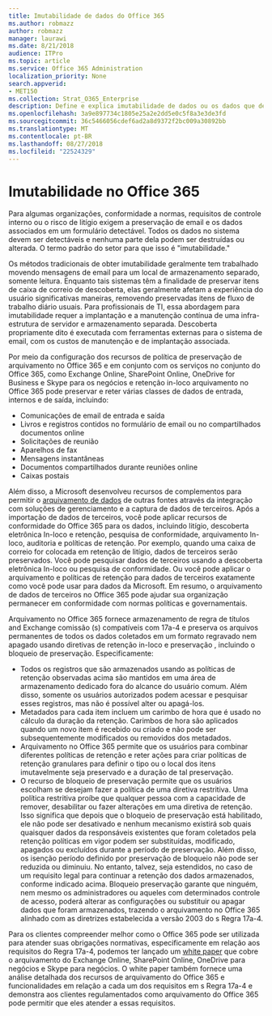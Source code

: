 ```yaml
---
title: Imutabilidade de dados do Office 365
ms.author: robmazz
author: robmazz
manager: laurawi
ms.date: 8/21/2018
audience: ITPro
ms.topic: article
ms.service: Office 365 Administration
localization_priority: None
search.appverid:
- MET150
ms.collection: Strat_O365_Enterprise
description: Define e explica imutabilidade de dados ou os dados que devem ser detectáveis e não podem ser destruídos ou alterado.
ms.openlocfilehash: 3a9e897734c1805e25a2e2dd5e0c5f8a3e3de3fd
ms.sourcegitcommit: 36c5466056cdef6ad2a8d9372f2bc009a30892bb
ms.translationtype: MT
ms.contentlocale: pt-BR
ms.lasthandoff: 08/27/2018
ms.locfileid: "22524329"
---
```

# <a name="immutability-in-office-365"></a>Imutabilidade no Office 365
Para algumas organizações, conformidade a normas, requisitos de controle interno ou o risco de litígio exigem a preservação de email e os dados associados em um formulário detectável. Todos os dados no sistema devem ser detectáveis e nenhuma parte dela podem ser destruídas ou alterada. O termo padrão do setor para que isso é "imutabilidade." 

Os métodos tradicionais de obter imutabilidade geralmente tem trabalhado movendo mensagens de email para um local de armazenamento separado, somente leitura. Enquanto tais sistemas têm a finalidade de preservar itens de caixa de correio de descoberta, elas geralmente afetam a experiência do usuário significativas maneiras, removendo preservadas itens de fluxo de trabalho diário usuais. Para profissionais de TI, essa abordagem para imutabilidade requer a implantação e a manutenção contínua de uma infra-estrutura de servidor e armazenamento separada. Descoberta propriamente dito é executada com ferramentas externas para o sistema de email, com os custos de manutenção e de implantação associada.

Por meio da configuração dos recursos de política de preservação de arquivamento no Office 365 e em conjunto com os serviços no conjunto do Office 365, como Exchange Online, SharePoint Online, OneDrive for Business e Skype para os negócios e retenção in-loco arquivamento no Office 365 pode preservar e reter várias classes de dados de entrada, internos e de saída, incluindo:
- Comunicações de email de entrada e saída
- Livros e registros contidos no formulário de email ou no compartilhados documentos online
- Solicitações de reunião
- Aparelhos de fax
- Mensagens instantâneas
- Documentos compartilhados durante reuniões online
- Caixas postais

Além disso, a Microsoft desenvolveu recursos de complementos para permitir o [arquivamento de dados](https://support.office.com/article/Archiving-third-party-data-in-Office-365-0ce338d5-3666-4a18-86ab-c6910ff408cc) de outras fontes através da integração com soluções de gerenciamento e a captura de dados de terceiros. Após a importação de dados de terceiros, você pode aplicar recursos de conformidade do Office 365 para os dados, incluindo litígio, descoberta eletrônica In-loco e retenção, pesquisa de conformidade, arquivamento In-loco, auditoria e políticas de retenção. Por exemplo, quando uma caixa de correio for colocada em retenção de litígio, dados de terceiros serão preservados. Você pode pesquisar dados de terceiros usando a descoberta eletrônica In-loco ou pesquisa de conformidade. Ou você pode aplicar o arquivamento e políticas de retenção para dados de terceiros exatamente como você pode usar para dados da Microsoft. Em resumo, o arquivamento de dados de terceiros no Office 365 pode ajudar sua organização permanecer em conformidade com normas políticas e governamentais.

Arquivamento no Office 365 fornece armazenamento de regra de títulos and Exchange comissão (s) compatíveis com 17a-4 e preserva os arquivos permanentes de todos os dados coletados em um formato regravado nem apagado usando diretivas de retenção in-loco e preservação , incluindo o bloqueio de preservação. Especificamente:
- Todos os registros que são armazenados usando as políticas de retenção observadas acima são mantidos em uma área de armazenamento dedicado fora do alcance do usuário comum. Além disso, somente os usuários autorizados podem acessar e pesquisar esses registros, mas não é possível alter ou apagá-los.
- Metadados para cada item incluem um carimbo de hora que é usado no cálculo da duração da retenção. Carimbos de hora são aplicados quando um novo item é recebido ou criado e não pode ser subsequentemente modificados ou removidos dos metadados.
- Arquivamento no Office 365 permite que os usuários para combinar diferentes políticas de retenção e reter ações para criar políticas de retenção granulares para definir o tipo ou o local dos itens imutavelmente seja preservado e a duração de tal preservação.
- O recurso de bloqueio de preservação permite que os usuários escolham se desejam fazer a política de uma diretiva restritiva. Uma política restritiva proíbe que qualquer pessoa com a capacidade de remover, desabilitar ou fazer alterações em uma diretiva de retenção. Isso significa que depois que o bloqueio de preservação está habilitado, ele não pode ser desativado e nenhum mecanismo existirá sob quais quaisquer dados da responsáveis existentes que foram coletados pela retenção políticas em vigor podem ser substituídas, modificado, apagados ou excluídos durante a período de preservação. Além disso, os isenção período definido por preservação de bloqueio não pode ser reduzida ou diminuiu. No entanto, talvez, seja estendidos, no caso de um requisito legal para continuar a retenção dos dados armazenados, conforme indicado acima. Bloqueio preservação garante que ninguém, nem mesmo os administradores ou aqueles com determinados controle de acesso, poderá alterar as configurações ou substituir ou apagar dados que foram armazenados, trazendo o arquivamento no Office 365 alinhado com as diretrizes estabelecida a versão 2003 do s Regra 17a-4.

Para os clientes compreender melhor como o Office 365 pode ser utilizada para atender suas obrigações normativas, especificamente em relação aos requisitos do Regra 17a-4, podemos ter lançado um [white paper](https://go.microsoft.com/fwlink/?linkid=830440) que cobre o arquivamento do Exchange Online, SharePoint Online, OneDrive para negócios e Skype para negócios. O white paper também fornece uma análise detalhada dos recursos de arquivamento do Office 365 e funcionalidades em relação a cada um dos requisitos em s Regra 17a-4 e demonstra aos clientes regulamentados como arquivamento do Office 365 pode permitir que eles atender a essas requisitos.